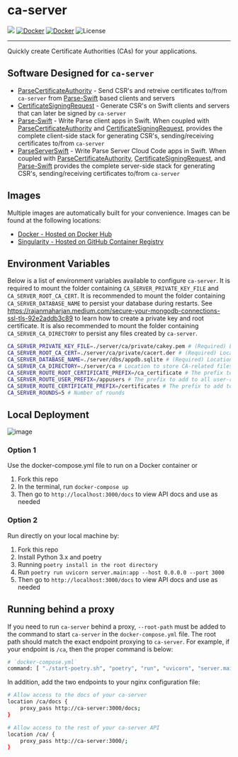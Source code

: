 # ca-server
[![](https://dockeri.co/image/netreconlab/ca-server)](https://hub.docker.com/r/netreconlab/ca-server)
[![Docker](https://github.com/netreconlab/ca-server/actions/workflows/build.yml/badge.svg)](https://github.com/netreconlab/ca-server/actions/workflows/build.yml)
[![Docker](https://github.com/netreconlab/ca-server/actions/workflows/release.yml/badge.svg)](https://github.com/netreconlab/ca-server/actions/workflows/release.yml)
![License](https://img.shields.io/badge/license-Apache%202.0-blue.svg)

---
Quickly create Certificate Authorities (CAs) for your applications.

## Software Designed for `ca-server`
- [ParseCertificateAuthority](https://github.com/netreconlab/ParseCertificateAuthority) - Send CSR's and retreive certificates to/from `ca-server` from [Parse-Swift](https://github.com/netreconlab/Parse-Swift) based clients and servers
- [CertificateSigningRequest](https://github.com/cbaker6/CertificateSigningRequest) - Generate CSR's on Swift clients and servers that can later be signed by `ca-server`
- [Parse-Swift](https://github.com/netreconlab/Parse-Swift) - Write Parse client apps in Swift. When coupled with [ParseCertificateAuthority](https://github.com/netreconlab/ParseCertificateAuthority) and [CertificateSigningRequest](https://github.com/cbaker6/CertificateSigningRequest), provides the complete client-side stack for generating CSR's, sending/receiving certificates to/from `ca-server`
- [ParseServerSwift](https://github.com/netreconlab/parse-server-swift) - Write Parse Server Cloud Code apps in Swift. When coupled with [ParseCertificateAuthority](https://github.com/netreconlab/ParseCertificateAuthority), [CertificateSigningRequest](https://github.com/cbaker6/CertificateSigningRequest), and [Parse-Swift](https://github.com/netreconlab/Parse-Swift) provides the complete server-side stack for generating CSR's, sending/receiving certificates to/from `ca-server`


## Images
Multiple images are automatically built for your convenience. Images can be found at the following locations:
- [Docker - Hosted on Docker Hub](https://hub.docker.com/r/netreconlab/ca-server)
- [Singularity - Hosted on GitHub Container Registry](https://github.com/netreconlab/hipaa-postgres/pkgs/container/ca-server)

## Environment Variables
Below is a list of environment variables available to configure `ca-server`. It is required to mount the folder containing `CA_SERVER_PRIVATE_KEY_FILE` and `CA_SERVER_ROOT_CA_CERT`. It is recommended to mount the folder containing `CA_SERVER_DATABASE_NAME` to persist your database during restarts. See https://rajanmaharjan.medium.com/secure-your-mongodb-connections-ssl-tls-92e2addb3c89 to learn how to create a private key and root certificate. It is also recommended to mount the folder containing `CA_SERVER_CA_DIRECTORY` to persist any files created by `ca-server`.

```bash
CA_SERVER_PRIVATE_KEY_FILE=./server/ca/private/cakey.pem # (Required) Location and name of private key 
CA_SERVER_ROOT_CA_CERT=./server/ca/private/cacert.der # (Required) Location and name of CA certificate
CA_SERVER_DATABASE_NAME=./server/dbs/appdb.sqlite # (Required) Location and name of the database
CA_SERVER_CA_DIRECTORY=./server/ca # Location to store CA-related files
CA_SERVER_ROUTE_ROOT_CERTIFICATE_PREFIX=/ca_certificate # The prefix to add root certificate-related routes
CA_SERVER_ROUTE_USER_PREFIX=/appusers # The prefix to add to all user-related routes
CA_SERVER_ROUTE_CERTIFICATE_PREFIX=/certificates # The prefix to add to all certificate-related routes
CA_SERVER_ROUNDS=5 # Number of rounds
```

## Local Deployment
![image](https://user-images.githubusercontent.com/8621344/215227812-3dc126d6-ecf6-4b6d-b349-c4154f14b4d1.png)

### Option 1
Use the docker-compose.yml file to run on a Docker container or
1. Fork this repo
2. In the terminal, run `docker-compose up`
3. Then go to `http://localhost:3000/docs` to view API docs and use as needed

### Option 2
Run directly on your local machine by:
1. Fork this repo
2. Install Python 3.x and poetry
3. Running `poetry install in the root directory`
4. Run `poetry run uvicorn server.main:app --host 0.0.0.0 --port 3000`
5. Then go to `http://localhost:3000/docs` to view API docs and use as needed

## Running behind a proxy
If you need to run `ca-server` behind a proxy, `--root-path` must be added to the command to start `ca-server` in the `docker-compose.yml` file. The root path should match the exact endpoint proxying to `ca-server`. For example, if your endpoint is `/ca`, then the proper command is below:

```bash
# `docker-compose.yml` 
command: [ "./start-poetry.sh", "poetry", "run", "uvicorn", "server.main:app", "--host", "0.0.0.0", "--port", "3000", "--root-path", "/ca" ]
```

In addition, add the two endpoints to your nginx configuration file:
```bash
# Allow access to the docs of your ca-server
location /ca/docs {
    proxy_pass http://ca-server:3000/docs;
}

# Allow access to the rest of your ca-server API
location /ca/ {
    proxy_pass http://ca-server:3000/;
}
```
